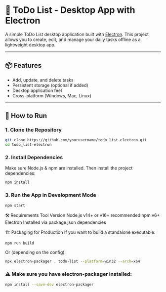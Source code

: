 # 📝 ToDo List - Desktop App with Electron

A simple ToDo List desktop application built with [Electron](https://www.electronjs.org/). This project allows you to create, edit, and manage your daily tasks offline as a lightweight desktop app.

---

## 📦 Features

- Add, update, and delete tasks
- Persistent storage (optional if added)
- Desktop application feel
- Cross-platform (Windows, Mac, Linux)

---

## 🚀 How to Run

### 1. **Clone the Repository**
```bash
git clone https://github.com/yourusername/todo_list-electron.git
cd todo_list-electron
```
### 2. **Install Dependencies**
Make sure Node.js & npm are installed.
Then install the project dependencies:
```bash
npm install
```
### 3. **Run the App in Development Mode**
```bash
npm start
```
🛠 Requirements
Tool	Version
Node.js	v14+ or v16+ recommended
npm	v6+
Electron	Installed via package.json dependencies

🏗 Packaging for Production
If you want to build a standalone executable:

```bash
npm run build
```
Or (depending on the config):
```bash
npx electron-packager . todo-list --platform=win32 --arch=x64
```
### ⚠️ **Make sure you have electron-packager installed:**
```bash
npm install --save-dev electron-packager
```
